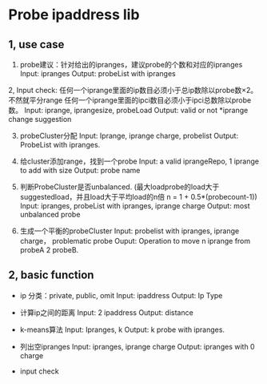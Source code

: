 # Probe ipaddress lib
## 1, use case
1. probe建议：针对给出的ipranges，建议probe的个数和对应的ipranges
	Input: ipranges
	Output: probeList with ipranges

2, Input check: 
	任何一个iprange里面的ip数目必须小于总ip数除以probe数×2。不然就平分range
	任何一个iprange里面的ipci数目必须小于ipci总数除以probe数。
	Input: iprange, iprangesize, probeLoad
	Output: valid or not
		*iprange change suggestion

3. probeCluster分配
	Input: Iprange, iprange charge, probelist
	Output: ProbeList with ipranges.

4. 给cluster添加range，找到一个probe
	Input: a valid iprangeRepo, 1 iprange to add with size
	Output: probe name

	
5. 判断ProbeCluster是否unbalanced. (最大loadprobe的load大于suggestedload，并且load大于平均load的n倍 n = 1 + 0.5*(probecount-1))
	Input: ipranges, probeList with ipranges, iprange charge
	Output: most unbalanced probe

6. 生成一个平衡的probeCluster
	Input: probelist with ipranges, iprange charge， problematic probe
	Ouput: Operation to move n iprange from probeA 2 probeB.



## 2, basic function
+ ip 分类：private, public, omit
	Input: ipaddress
	Output: Ip Type

+ 计算ip之间的距离
	Input: 2 ipaddress
	Output: distance
	
+ k-means算法
	Input: Ipranges, k
	Output: k probe with ipranges.

+ 列出空ipranges
	Input: ipranges, iprange charge
	Output: ipranges with 0 charge
	
+ input check
	

	

	